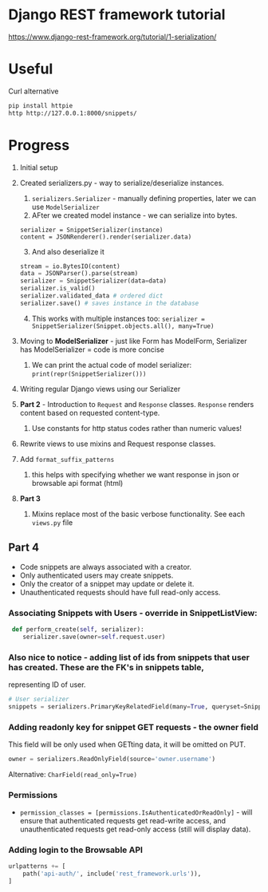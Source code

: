 # Django REST framework tutorial

https://www.django-rest-framework.org/tutorial/1-serialization/

# Useful

Curl alternative

```bash
pip install httpie
http http://127.0.0.1:8000/snippets/
```

# Progress

1. Initial setup
2. Created serializers.py - way to serialize/deserialize instances.
    1. `serializers.Serializer` - manually defining properties, later we can use `ModelSerializer`
    2. AFter we created model instance - we can serialize into bytes.
   ```python3
   serializer = SnippetSerializer(instance)
   content = JSONRenderer().render(serializer.data)
   ```
    3. And also deserialize it
   ```python
   stream = io.BytesIO(content)
   data = JSONParser().parse(stream)
   serializer = SnippetSerializer(data=data)
   serializer.is_valid()
   serializer.validated_data # ordered dict
   serializer.save() # saves instance in the database
   ```
    4. This works with multiple instances too: `serializer = SnippetSerializer(Snippet.objects.all(), many=True)`
3. Moving to **ModelSerializer** - just like Form has ModelForm, Serializer has ModelSerializer = code is more concise
    1. We can print the actual code of model serializer: `print(repr(SnippetSerializer()))`
4. Writing regular Django views using our Serializer


1. **Part 2** - Introduction to `Request` and `Response` classes. `Response` renders content based on requested
   content-type.
    1. Use constants for http status codes rather than numeric values!
2. Rewrite views to use mixins and Request response classes.
3. Add `format_suffix_patterns`
    1. this helps with specifying whether we want response in json or browsable api format (html)


1. **Part 3**
    1. Mixins replace most of the basic verbose functionality. See each `views.py` file

## Part 4

- Code snippets are always associated with a creator.
- Only authenticated users may create snippets.
- Only the creator of a snippet may update or delete it.
- Unauthenticated requests should have full read-only access.

### Associating Snippets with Users - override in SnippetListView:

```python
 def perform_create(self, serializer):
    serializer.save(owner=self.request.user)
```

### Also nice to notice - adding list of ids from snippets that user has created. These are the FK's in snippets table,

representing ID of user.

```python
# User serializer
snippets = serializers.PrimaryKeyRelatedField(many=True, queryset=Snippet.objects.all())
```

### Adding readonly key for snippet GET requests - the owner field

This field will be only used when GETting data, it will be omitted on PUT.

```python
owner = serializers.ReadOnlyField(source='owner.username')
```
Alternative: `CharField(read_only=True)`

### Permissions
- `permission_classes = [permissions.IsAuthenticatedOrReadOnly]` - will ensure that authenticated requests 
get read-write access, and unauthenticated requests get read-only access (still will display data).

### Adding login to the Browsable API
```python
urlpatterns += [
    path('api-auth/', include('rest_framework.urls')),
]
```


